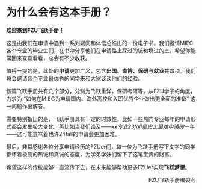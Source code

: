 # 为什么会有这本手册？

**欢迎来到FZU飞跃手册！**

这是由我们在申请中遇到一系列疑问和体悟总结出的一份电子书。我们邀请MIEC各个专业的毕业生们，在书中分享他们在申请路上踩过的坑和填过的土，希望你能常回来查查看看，总会有不少收获。

值得一提的是，此处的**申请**更加广义，包含**出国、直博、保研与就业**共四项。我们将会邀请各个专业最优秀的同学来和大家谈谈他们的经验。

该篇飞跃手册共有几个部分，分别为飞跃重洋，保研考研等，从FZU学子的角度，力求为 “如何在MIEC为申请国内、海外高校和入职优秀企业做出更全面的准备“ 这一问题作出解答。

需要特别指出的是，飞跃手册具有一定的时效性，比如一些热门专业每年的申请形式都会发生极大变化，再比如当我们谈及——*xx专业23fall是史上最难申请的一年*——这可能意味着也许24fall的申请会更加困难。

最后，非常感谢各位分享申请经历的FZUer们，每一位为飞跃手册写下文字的同学都怀着极高的热诚和真诚的态度，为学弟学妹们留下了这笔宝贵的财富。

希望这样的传统能够一直流传下去，在未来能够帮助更多FZUer实现**飞跃梦想**。

<p align="right">FZU飞跃手册编委会</p>